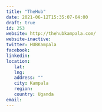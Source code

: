 ```yaml
---
title: "TheHub"
date: 2021-06-12T15:35:07-04:00
draft: true
id: 253
website: http://thehubkampala.com/
website-inactive: 
twitter: HUBKampala
facebook: 
linkedin: 
location: 
   lat: 
   lng: 
   address: ""
   city: Kampala
   region: 
   country: Uganda
email: 
---
```


